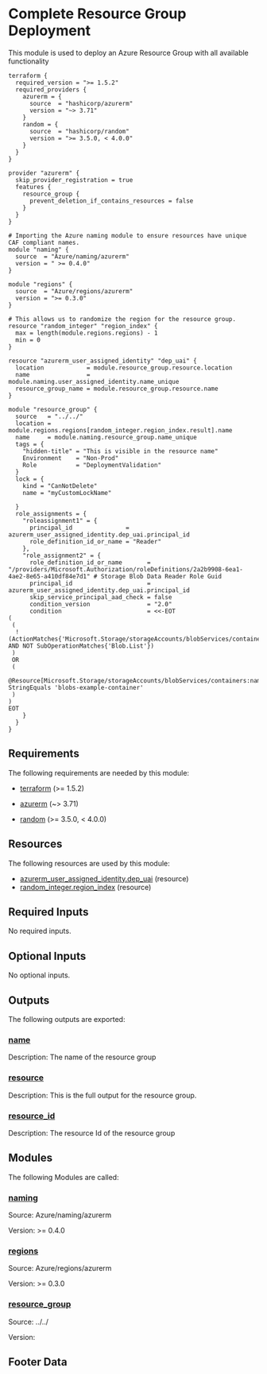<!-- BEGIN_TF_DOCS -->
# Complete Resource Group Deployment

This module is used to deploy an Azure Resource Group with all available functionality

```hcl
terraform {
  required_version = ">= 1.5.2"
  required_providers {
    azurerm = {
      source  = "hashicorp/azurerm"
      version = "~> 3.71"
    }
    random = {
      source  = "hashicorp/random"
      version = ">= 3.5.0, < 4.0.0"
    }
  }
}

provider "azurerm" {
  skip_provider_registration = true
  features {
    resource_group {
      prevent_deletion_if_contains_resources = false
    }
  }
}

# Importing the Azure naming module to ensure resources have unique CAF compliant names.
module "naming" {
  source  = "Azure/naming/azurerm"
  version = " >= 0.4.0"
}

module "regions" {
  source  = "Azure/regions/azurerm"
  version = ">= 0.3.0"
}

# This allows us to randomize the region for the resource group.
resource "random_integer" "region_index" {
  max = length(module.regions.regions) - 1
  min = 0
}

resource "azurerm_user_assigned_identity" "dep_uai" {
  location            = module.resource_group.resource.location
  name                = module.naming.user_assigned_identity.name_unique
  resource_group_name = module.resource_group.resource.name
}

module "resource_group" {
  source   = "../../"
  location = module.regions.regions[random_integer.region_index.result].name
  name     = module.naming.resource_group.name_unique
  tags = {
    "hidden-title" = "This is visible in the resource name"
    Environment    = "Non-Prod"
    Role           = "DeploymentValidation"
  }
  lock = {
    kind = "CanNotDelete"
    name = "myCustomLockName"

  }
  role_assignments = {
    "roleassignment1" = {
      principal_id               = azurerm_user_assigned_identity.dep_uai.principal_id
      role_definition_id_or_name = "Reader"
    },
    "role_assignment2" = {
      role_definition_id_or_name       = "/providers/Microsoft.Authorization/roleDefinitions/2a2b9908-6ea1-4ae2-8e65-a410df84e7d1" # Storage Blob Data Reader Role Guid 
      principal_id                     = azurerm_user_assigned_identity.dep_uai.principal_id
      skip_service_principal_aad_check = false
      condition_version                = "2.0"
      condition                        = <<-EOT
(
 (
  !(ActionMatches{'Microsoft.Storage/storageAccounts/blobServices/containers/blobs/read'} AND NOT SubOperationMatches{'Blob.List'})
 )
 OR 
 (
  @Resource[Microsoft.Storage/storageAccounts/blobServices/containers:name] StringEquals 'blobs-example-container'
 )
)
EOT
    }
  }
}

```

<!-- markdownlint-disable MD033 -->
## Requirements

The following requirements are needed by this module:

- <a name="requirement_terraform"></a> [terraform](#requirement\_terraform) (>= 1.5.2)

- <a name="requirement_azurerm"></a> [azurerm](#requirement\_azurerm) (~> 3.71)

- <a name="requirement_random"></a> [random](#requirement\_random) (>= 3.5.0, < 4.0.0)

## Resources

The following resources are used by this module:

- [azurerm_user_assigned_identity.dep_uai](https://registry.terraform.io/providers/hashicorp/azurerm/latest/docs/resources/user_assigned_identity) (resource)
- [random_integer.region_index](https://registry.terraform.io/providers/hashicorp/random/latest/docs/resources/integer) (resource)

<!-- markdownlint-disable MD013 -->
## Required Inputs

No required inputs.

## Optional Inputs

No optional inputs.

## Outputs

The following outputs are exported:

### <a name="output_name"></a> [name](#output\_name)

Description: The name of the resource group

### <a name="output_resource"></a> [resource](#output\_resource)

Description: This is the full output for the resource group.

### <a name="output_resource_id"></a> [resource\_id](#output\_resource\_id)

Description: The resource Id of the resource group

## Modules

The following Modules are called:

### <a name="module_naming"></a> [naming](#module\_naming)

Source: Azure/naming/azurerm

Version:  >= 0.4.0

### <a name="module_regions"></a> [regions](#module\_regions)

Source: Azure/regions/azurerm

Version: >= 0.3.0

### <a name="module_resource_group"></a> [resource\_group](#module\_resource\_group)

Source: ../../

Version:

<!-- markdownlint-disable-next-line MD041 -->
## Footer Data
<!-- END_TF_DOCS -->